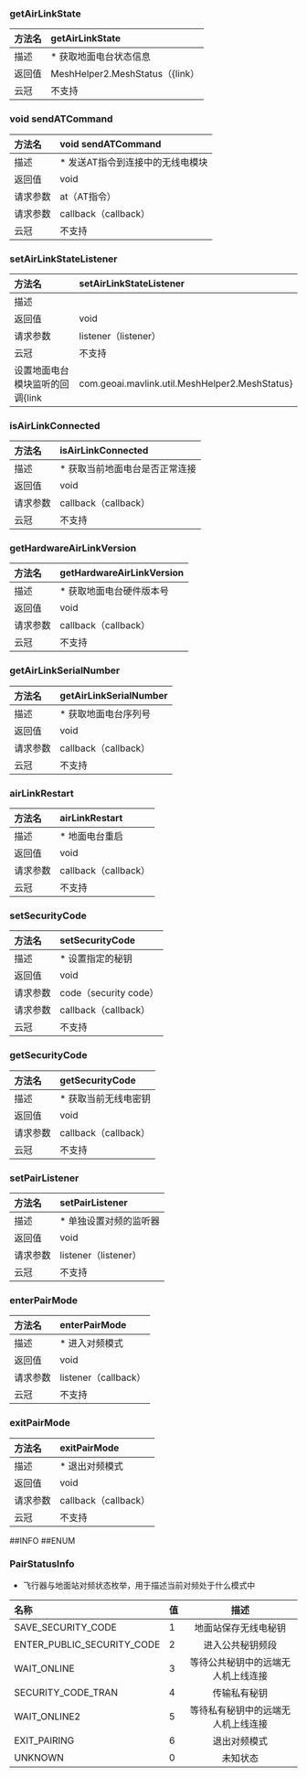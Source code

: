### getAirLinkState
|方法名|getAirLinkState|
| :--------  | :-----  |
|描述|* 获取地面电台状态信息|
|返回值|MeshHelper2.MeshStatus（{link）|
|云冠|不支持|
### void sendATCommand
|方法名|void sendATCommand|
| :--------  | :-----  |
|描述|* 发送AT指令到连接中的无线电模块|
|返回值|void|
|请求参数|at（AT指令）
|请求参数|callback（callback）
|云冠|不支持|
### setAirLinkStateListener
|方法名|setAirLinkStateListener|
| :--------  | :-----  |
|描述||
|返回值|void|
|请求参数|listener（listener）
|云冠|不支持|
|设置地面电台模块监听的回调{link|com.geoai.mavlink.util.MeshHelper2.MeshStatus}|
### isAirLinkConnected
|方法名|isAirLinkConnected|
| :--------  | :-----  |
|描述|* 获取当前地面电台是否正常连接|
|返回值|void|
|请求参数|callback（callback）
|云冠|不支持|
### getHardwareAirLinkVersion
|方法名|getHardwareAirLinkVersion|
| :--------  | :-----  |
|描述|* 获取地面电台硬件版本号|
|返回值|void|
|请求参数|callback（callback）
|云冠|不支持|
### getAirLinkSerialNumber
|方法名|getAirLinkSerialNumber|
| :--------  | :-----  |
|描述|* 获取地面电台序列号|
|返回值|void|
|请求参数|callback（callback）
|云冠|不支持|
### airLinkRestart
|方法名|airLinkRestart|
| :--------  | :-----  |
|描述|* 地面电台重启|
|返回值|void|
|请求参数|callback（callback）
|云冠|不支持|
### setSecurityCode
|方法名|setSecurityCode|
| :--------  | :-----  |
|描述|* 设置指定的秘钥|
|返回值|void|
|请求参数|code（security code）
|请求参数|callback（callback）
|云冠|不支持|
### getSecurityCode
|方法名|getSecurityCode|
| :--------  | :-----  |
|描述|* 获取当前无线电密钥|
|返回值|void|
|请求参数|callback（callback）
|云冠|不支持|
### setPairListener
|方法名|setPairListener|
| :--------  | :-----  |
|描述|* 单独设置对频的监听器|
|返回值|void|
|请求参数|listener（listener）
|云冠|不支持|
### enterPairMode
|方法名|enterPairMode|
| :--------  | :-----  |
|描述|* 进入对频模式|
|返回值|void|
|请求参数|listener（callback）
|云冠|不支持|
### exitPairMode
|方法名|exitPairMode|
| :--------  | :-----  |
|描述|* 退出对频模式|
|返回值|void|
|请求参数|callback（callback）
|云冠|不支持|
##INFO
##ENUM
### PairStatusInfo
* 飞行器与地面站对频状态枚举，用于描述当前对频处于什么模式中

|名称|值|描述|
| :--------  | :-----  | :----:  |
|SAVE_SECURITY_CODE|1|地面站保存无线电秘钥|
|ENTER_PUBLIC_SECURITY_CODE|2|进入公共秘钥频段|
|WAIT_ONLINE|3|等待公共秘钥中的远端无人机上线连接|
|SECURITY_CODE_TRAN|4|传输私有秘钥|
|WAIT_ONLINE2|5|等待私有秘钥中的远端无人机上线连接|
|EXIT_PAIRING|6|退出对频模式|
|UNKNOWN|0|未知状态|
